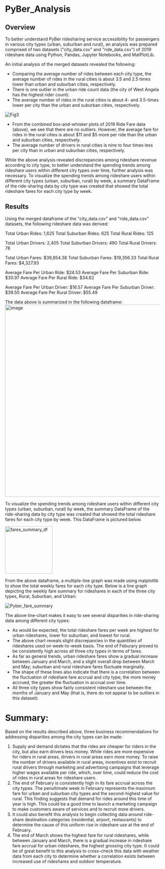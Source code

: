 # PyBer_Analysis

## Overview
To better understand PyBer ridesharing service accessibility for passengers in various city types (urban, suburban and rural), an analysis was prepared comprised of two datasets ("city_data.csv" and "ride_data.csv") of 2019 rideshare data using Python, Pandas, Jupyter Notebooks, and MatPlotLib.

An initial analysis of the merged datasets revealed the following:
- Comparing the average number of rides between each city type, the average number of rides in the rural cities is about 3.5 and 2.5 times lower than urban and suburban cities, respectively.
- There is one outlier in the urban ride count data (the city of West Angela has the highest rider count). 
- The average number of rides in the rural cities is about 4- and 3.5-times lower per city than the urban and suburban cities, respectively.

![Fig3](https://user-images.githubusercontent.com/104729703/178143053-f56c640f-9353-4e27-93ce-7f2098a71ce5.png)

- From the combined box-and-whisker plots of 2019 Ride Fare data (above), we see that there are no outliers. However, the average fare for rides in the rural cities is about $11 and $5 more per ride than the urban and suburban cities, respectively. 
- The average number of drivers in rural cities is nine to four times less per city than in urban and suburban cities, respectively. 

While the above analysis revealed discrepancies among rideshare revenue according to city type, to better understand the spending trends among rideshare users within different city types over time, further analysis was necessary. To visualize the spending trends among rideshare users within different city types (urban, suburban, rural) by week, a summary DataFrame of the ride-sharing data by city type was created that showed the total rideshare fares for each city type by week.

## Results
Using the merged dataframe of the "city_data.csv" and "ride_data.csv" datasets, the following rideshare data was derived:

Total Urban Rides: 1,625
Total Suburban Rides: 625
Total Rural Rides: 125

Total Urban Drivers: 2,405
Total Suburban Drivers: 490
Total Rural Drivers: 78

Total Urban Fares: $39,854.38
Total Suburban Fares: $19,356.33
Total Rural Fares: $4,327.93 

Average Fare Per Urban Ride: $24.53
Average Fare Per Suburban Ride: $30.97
Average Fare Per Rural Ride: $34.62

Average Fare Per Urban Driver: $16.57
Average Fare Per Suburban Driver: $39.50
Average Fare Per Rural Driver: $55.49

The data above is summarized in the following dataframe:
<img width="625" alt="image" src="https://user-images.githubusercontent.com/104729703/178146456-9019c594-3f09-43ec-a750-a2a6f64888ca.png">

To visualize the spending trends among rideshare users within different city types (urban, suburban, rural) by week, the summary DataFrame of the ride-sharing data by city type was created that showed the total rideshare fares for each city type by week. This DataFrame is pictured below.

<img width="154" alt="fares_summary_df" src="https://user-images.githubusercontent.com/104729703/178143317-0822110d-987b-4168-80ac-3d79ee08af21.png">

From the above dataframe, a multiple-line graph was made using matplotlib to show the total weekly fares for each city type. Below is a line graph depicting the weekly fare summary for rideshares in each of the three city types, Rural, Suburban, and Urban:

![Pyber_fare_summary](https://user-images.githubusercontent.com/104729703/178145596-ec2b205e-be37-4775-842c-fd968120b358.png)

The above line-chart makes it easy to see several disparities in ride-sharing data among different city types:
* As would be expected, the total rideshare fares per week are highest for urban rideshares, lower for suburban, and lowest for rural.
* The above chart reveals slight discrepancies in the quantities of rideshares used on week-to-week basis. The end of Feburary proved to be consistently high across all three city types in terms of fares.
* As far as general trends, urban rideshare fares show a gradual increase between January and March, and a slight overall drop between March and May; suburban and rural rideshare fares fluctuate marginally. 
* The shape of these lines also indicate that there is a correlation between the fluctuation of rideshare fare accrual and city type; the more money accrued, the greater the fluctuation in accrual over time.
* All three city types show fairly consistent rideshare use between the months of January and May (that is, there do not appear to be outliers in this dataset).

# Summary: 
Based on the results described above, three business recommendations for addressing disparities among the city types can be made:
1. Supply and demand dictates that the rides are cheaper for riders in the city, but also earn drivers less money. While rides are more expensive for riders in rural areas, drivers in rural areas earn more money. To raise the number of drivers available in rural areas, incentives exist to recruit rural drivers through marketing and advertising campaigns that leverage higher wages available per ride, which, over time, could reduce the cost of rides in rural areas for rideshare users.
2. The end of February is consistently high in its fare accrual across the city types. The penultimate week in February represents the maximum fare for urban and suburban city types and the second-highest value for rural. This finding suggests that demand for rides around this time of year is high. This could be a good time to launch a marketing campaign to make customers aware of services and to recruit more drivers. 
3. It could also benefit this analysis to begin collecting data around ride-share destination categories (residential, airport, restaurants) to determine the cause of this uniform rise in rideshare use at the end of February. 
3. The end of March shows the highest fare for rural rideshares, while between January and March, there is a gradual increase in rideshare fare accrual for urban rideshares, the highest grossing city type. It could be of great benefit to this analysis to cross-check this data with weather data from each city to determine whether a correlation exists between increased use of rideshares and outdoor temperature.

